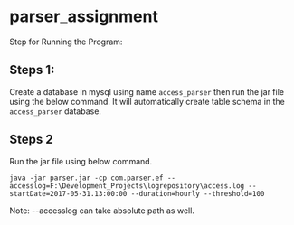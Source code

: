 # parser_assignment

Step for Running the Program: 

## Steps 1:

Create a database in mysql using name ```access_parser``` then run the jar file using the below command. It will automatically create table schema in the ```access_parser``` database.

## Steps 2

Run the jar file using below command. 

```
java -jar parser.jar -cp com.parser.ef --accesslog=F:\Development_Projects\logrepository\access.log --startDate=2017-05-31.13:00:00 --duration=hourly --threshold=100
```

Note: --accesslog can take absolute path as well. 

